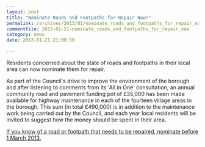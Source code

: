 ```yaml
---
layout: post
title: "Nominate Roads and Footpaths for Repair Now!"
permalink: /archives/2013/01/nominate_roads_and_footpaths_for_repair_now.html
commentfile: 2013-01-21-nominate_roads_and_footpaths_for_repair_now
category: news
date: 2013-01-21 21:00:50

---
```


Residents concerned about the state of roads and footpaths in their local area can now nominate them for repair.

As part of the Council's drive to improve the environment of the borough and after listening to comments from its 'All in One' consultation, an annual community road and pavement funding pot of £35,000 has been made available for highway maintenance in each of the fourteen village areas in the borough. This sum (in total £490,000) is in addition to the maintenance work being carried out by the Council, and each year local residents will be invited to suggest how the money should be spent in their area.

[If you know of a road or footpath that needs to be repaired, nominate before 1 March 2013.](http://www.richmond.gov.uk/fund)

